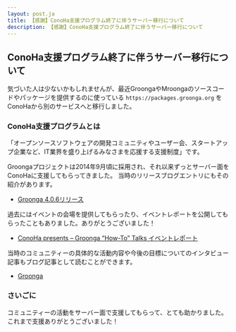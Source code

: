 ```yaml
---
layout: post.ja
title: 【感謝】ConoHa支援プログラム終了に伴うサーバー移行について
description: 【感謝】ConoHa支援プログラム終了に伴うサーバー移行について
---
```


## ConoHa支援プログラム終了に伴うサーバー移行について

気づいた人は少ないかもしれませんが、最近GroongaやMroongaのソースコードやパッケージを提供するのに使っている ``https://packages.groonga.org`` をConoHaから別のサービスへと移行しました。

### ConoHa支援プログラムとは

「オープンソースソフトウェアの開発コミュニティやユーザー会、スタートアップ企業など、IT業界を盛り上げるみなさまを応援する支援制度」です。

Groongaプロジェクトは2014年9月頃に採用され、それ以来ずっとサーバー面をConoHaに支援してもらってきました。
当時のリリースブログエントリにもその紹介があります。

* [Groonga 4.0.6リリース](http://groonga.org/ja/blog/2014/09/29/release.html)

過去にはイベントの会場を提供してもらったり、イベントレポートを公開してもらったこともありました。ありがとうございました！

* [ConoHa presents – Groonga “How-To” Talks イベントレポート](https://www.conoha.jp/conohadocs/blog/3349)

当時のコミュニティーの具体的な活動内容や今後の目標についてのインタビュー記事もブログ記事として読むことができます。

* [Groonga](https://www.conoha.jp/blog/nocategory/4730/)

### さいごに

コミュニティーの活動をサーバー面で支援してもらって、とても助かりました。
これまで支援ありがとうございました！
